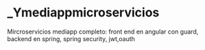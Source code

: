 # _Ymediappmicroservicios
Mircroservicios mediapp completo: front end en angular con guard, backend en spring, spring security, jwt,oauth
